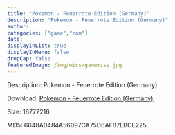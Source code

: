 ```yaml
---
title: "Pokemon - Feuerrote Edition (Germany)"
description: "Pokemon - Feuerrote Edition (Germany)"
author: 
categories: ["game","rom"]
date: 
displayInList: true
displayInMenu: false
dropCap: false
featuredImage: /img/miss/gamemiss.jpg
---
```


Description: Pokemon - Feuerrote Edition (Germany)

Download: <a style="text-decoration:underline;" href="https://mega.nz/#!WaByFCZQ!POiRvxUekZF_sx--BnV0hMCrDSWRhtHCKSPRh64tomA" target = "_blank" rel = "nofollow" > Pokemon - Feuerrote Edition (Germany)</a>

Size: 16777216

MD5: 6648A0484A56097CA75D6AF87EBCE225

